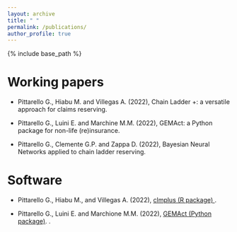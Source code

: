 ```yaml
---
layout: archive
title: " "
permalink: /publications/
author_profile: true
---
```


{% include base_path %}

Working papers
========================

* Pittarello G., Hiabu M. and Villegas A. (2022), Chain Ladder +: a versatile approach for claims reserving.

* Pittarello G., Luini E. and Marchine M.M. (2022), GEMAct: a Python package for non-life (re)insurance.

* Pittarello G., Clemente G.P. and Zappa D. (2022), Bayesian Neural Networks applied to chain ladder reserving.


Software
============

* Pittarello G., Hiabu M., and Villegas A. (2022), [clmplus (R package) ](https://github.com/gpitt71/clmplus). 

* Pittarello G., Luini E. and Marchione M.M. (2022), [GEMAct (Python package)](https://github.com/gpitt71/gemact-code). . 
